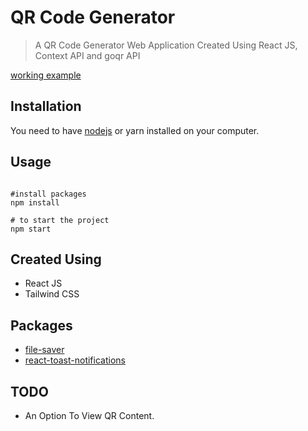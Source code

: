 # QR Code Generator

> A QR Code Generator Web Application Created Using React JS, Context API and goqr API

[working example](qr-code-generator-plum.vercel.app)

## Installation

You need to have [nodejs](https://nodejs.org/en/download/) or yarn installed on your computer.

## Usage
```react

#install packages
npm install

# to start the project
npm start

```


## Created Using

* React JS
* Tailwind CSS

## Packages

* [file-saver](https://www.npmjs.com/package/file-saver)
* [react-toast-notifications](https://www.npmjs.com/package/react-toast-notifications)

## TODO
* An Option To View QR Content.
